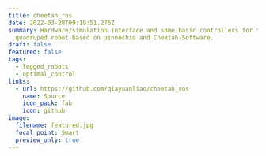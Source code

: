```yaml
---
title: cheetah_ros
date: 2022-03-28T09:19:51.276Z
summary: Hardware/simulation interface and some basic controllers for the
  quadruped robot based on pinnochio and Cheetah-Software.
draft: false
featured: false
tags:
  - legged_robots
  - optimal_control
links:
  - url: https://github.com/qiayuanliao/cheetah_ros
    name: Source
    icon_pack: fab
    icon: github
image:
  filename: featured.jpg
  focal_point: Smart
  preview_only: true
---
```

